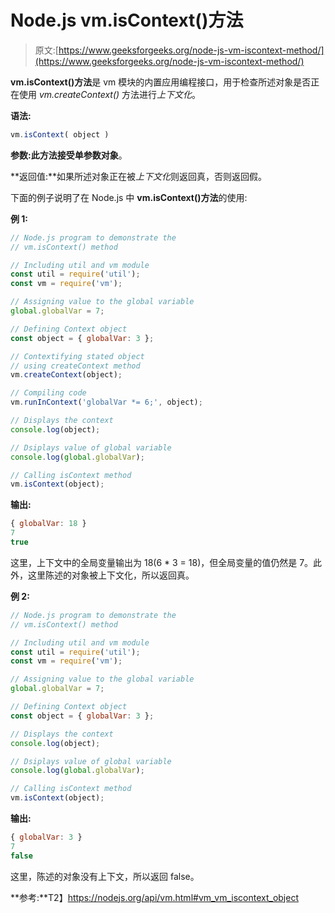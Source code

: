 # Node.js vm.isContext()方法

> 原文:[https://www.geeksforgeeks.org/node-js-vm-iscontext-method/](https://www.geeksforgeeks.org/node-js-vm-iscontext-method/)

**vm.isContext()方法**是 vm 模块的内置应用编程接口，用于检查所述对象是否正在使用 *vm.createContext()* 方法进行*上下文化*。

**语法:**

```js
vm.isContext( object )
```

**参数:**此方法接受单参数**对象**。

**返回值:**如果所述对象正在被*上下文化*则返回真，否则返回假。

下面的例子说明了在 Node.js 中 **vm.isContext()方法**的使用:

**例 1:**

```js
// Node.js program to demonstrate the     
// vm.isContext() method

// Including util and vm module
const util = require('util');
const vm = require('vm');

// Assigning value to the global variable
global.globalVar = 7;

// Defining Context object
const object = { globalVar: 3 };

// Contextifying stated object
// using createContext method
vm.createContext(object);

// Compiling code
vm.runInContext('globalVar *= 6;', object);

// Displays the context
console.log(object);

// Dsiplays value of global variable
console.log(global.globalVar);

// Calling isContext method
vm.isContext(object);
```

**输出:**

```js
{ globalVar: 18 }
7
true

```

这里，上下文中的全局变量输出为 18(6 * 3 = 18)，但全局变量的值仍然是 7。此外，这里陈述的对象被上下文化，所以返回真。

**例 2:**

```js
// Node.js program to demonstrate the     
// vm.isContext() method

// Including util and vm module
const util = require('util');
const vm = require('vm');

// Assigning value to the global variable
global.globalVar = 7;

// Defining Context object
const object = { globalVar: 3 };

// Displays the context
console.log(object);

// Dsiplays value of global variable
console.log(global.globalVar);

// Calling isContext method
vm.isContext(object);
```

**输出:**

```js
{ globalVar: 3 }
7
false

```

这里，陈述的对象没有上下文，所以返回 false。

**参考:**T2】https://nodejs.org/api/vm.html#vm_vm_iscontext_object